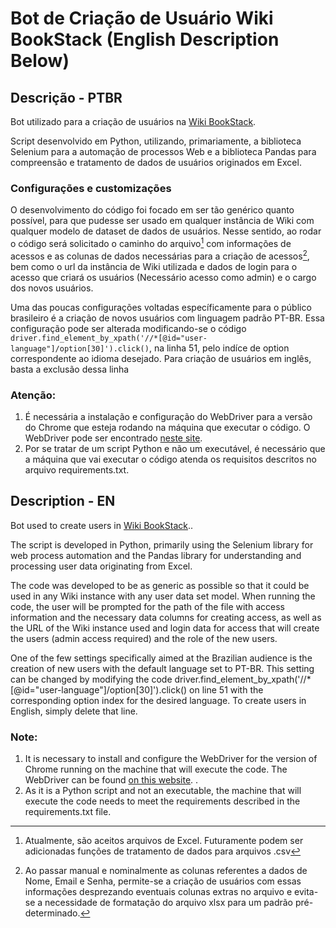 # Bot de Criação de Usuário Wiki BookStack (English Description Below)

## Descrição - PTBR

Bot utilizado para a criação de usuários na <a href="https://github.com/BookStackApp/BookStack">Wiki BookStack</a>. 

Script desenvolvido em Python, utilizando, primariamente, a biblioteca Selenium para a automação de processos Web e a biblioteca Pandas para compreensão e tratamento de dados de usuários originados em Excel.

### Configurações e customizações

O desenvolvimento do código foi focado em ser tão genérico quanto possível, para que pudesse ser usado em qualquer instância de Wiki com qualquer modelo de dataset de dados de usuários. 
Nesse sentido, ao rodar o código será solicitado o caminho do arquivo[^1] com informações de acessos e as colunas de dados necessárias para a criação de acessos[^2], bem como o url da instância de Wiki utilizada e dados de login para o acesso que criará os usuários (Necessário acesso como admin) e o cargo dos novos usuários.

Uma das poucas configurações voltadas específicamente para o público brasileiro é a criação de novos usuários com linguagem padrão PT-BR. Essa configuração pode ser alterada modificando-se o código
`driver.find_element_by_xpath('//*[@id="user-language"]/option[30]').click()`, na linha 51, pelo indíce de option correspondente ao idioma desejado. Para criação de usuários em inglês, basta a exclusão dessa linha

### Atenção:
1. É necessária a instalação e configuração do WebDriver para a versão do Chrome que esteja rodando na máquina que executar o código. O WebDriver pode ser encontrado <a href="https://chromedriver.chromium.org/downloads">neste site</a>. 
2. Por se tratar de um script Python e não um executável, é necessário que a máquina que vai executar o código atenda os requisitos descritos no arquivo requirements.txt.


[^1]: Atualmente, são aceitos arquivos de Excel. Futuramente podem ser adicionadas funções de tratamento de dados para arquivos .csv
[^2]: Ao passar manual e nominalmente as colunas referentes a dados de Nome, Email e Senha, permite-se a criação de usuários com essas informações desprezando eventuais colunas extras no arquivo e evita-se a necessidade de formatação do arquivo xlsx para um padrão pré-determinado.

## Description - EN

Bot used to create users in <a href="https://github.com/BookStackApp/BookStack">Wiki BookStack</a>.. 

The script is developed in Python, primarily using the Selenium library for web process automation and the Pandas library for understanding and processing user data originating from Excel.

The code was developed to be as generic as possible so that it could be used in any Wiki instance with any user data set model. When running the code, the user will be prompted for the path of the file with access information and the necessary data columns for creating access, as well as the URL of the Wiki instance used and login data for access that will create the users (admin access required) and the role of the new users.

One of the few settings specifically aimed at the Brazilian audience is the creation of new users with the default language set to PT-BR. This setting can be changed by modifying the code driver.find_element_by_xpath('//*[@id="user-language"]/option[30]').click() on line 51 with the corresponding option index for the desired language. To create users in English, simply delete that line.

### Note: 
1. It is necessary to install and configure the WebDriver for the version of Chrome running on the machine that will execute the code. The WebDriver can be found <a href="https://chromedriver.chromium.org/downloads">on this website</a>. .
2. As it is a Python script and not an executable, the machine that will execute the code needs to meet the requirements described in the requirements.txt file.
